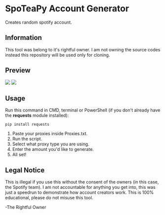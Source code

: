 # SpoTeaPy Account Generator
Creates random spotify account.

## Information
 This tool was belong to it's rightful owner. I am not owning the source codes instead this repository will be used only for cloning.

## Preview
![](https://i.imgur.com/w6uwpH6.png)
![](https://i.imgur.com/ANk2cbq.png)

## Usage
Run this command in CMD, terminal or PowerShell (if you don't already have the **requests** module installed):
```
pip install requests
```
1. Paste your proxies inside Proxies.txt.
2. Run the script.
3. Select what proxy type you are using.
4. Enter the amount you'd like to generate.
5. All set!

## Legal Notice
This is illegal if you use this without the consent of the owners (in this case, the Spotify team). I am not accountable for anything you get into, this was just a speedrun to demonstrate how account creators work. This is 100% educational, please do not misuse this tool.

-The Rightful Owner
